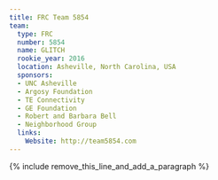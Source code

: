 ```yaml
---
title: FRC Team 5854
team:
  type: FRC
  number: 5854
  name: GLITCH
  rookie_year: 2016
  location: Asheville, North Carolina, USA
  sponsors:
  - UNC Asheville
  - Argosy Foundation
  - TE Connectivity
  - GE Foundation
  - Robert and Barbara Bell
  - Neighborhood Group
  links:
    Website: http://team5854.com
---
```


{% include remove_this_line_and_add_a_paragraph %}